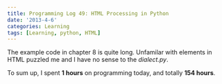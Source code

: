 ```yaml
---
title: Programming Log 49: HTML Processing in Python
date: '2013-4-6'
categories: Learning
tags: [Learning, python, HTML]
---
```


The example code in chapter 8 is quite long. Unfamilar with elements in HTML puzzled me and I have no sense to the *dialect.py*.

To sum up, I spent **1 hours** on programming today, and totally **154 hours**.